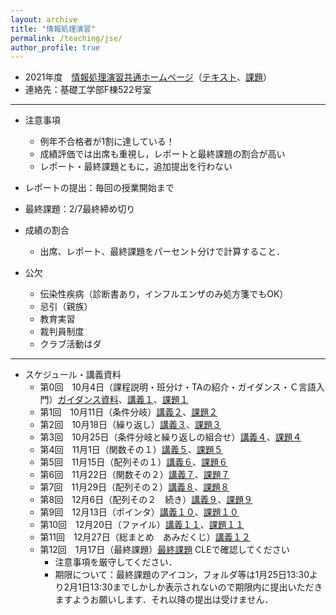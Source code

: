 ```yaml
---
layout: archive
title: "情報処理演習"
permalink: /teaching/jse/
author_profile: true
---
```


* 2021年度　[情報処理演習共通ホームページ](http://www.hlab.sys.es.osaka-u.ac.jp/people/wan/jse/)（[テキスト](http://www.hlab.sys.es.osaka-u.ac.jp/people/wan/jse/text/index.html)、[課題](http://www.hlab.sys.es.osaka-u.ac.jp/people/wan/jse/kadai/index.html)）
* 連絡先：基礎工学部F棟522号室

---

* 注意事項
  * 例年不合格者が1割に達している！
  * 成績評価では出席も重視し，レポートと最終課題の割合が高い
  * レポート・最終課題ともに，追加提出を行わない

* レポートの提出：毎回の授業開始まで
* 最終課題：2/7最終締め切り

* 成績の割合
  * 出席、レポート、最終課題をパーセント分けで計算すること．

* 公欠
  * 伝染性疾病（診断書あり，インフルエンザのみ処方箋でもOK）
  * 忌引（親族）
  * 教育実習
  * 裁判員制度
  * クラブ活動はダ

---

* スケジュール・講義資料
  * 第0回　10月4日（課程説明・班分け・TAの紹介・ガイダンス・Ｃ言語入門）[ガイダンス資料]()、[講義１]()、[課題１](http://www.hlab.sys.es.osaka-u.ac.jp/people/wan/jse/kadai/kadai01.html)
  * 第1回　10月11日（条件分岐）[講義２]()、[課題２]()
  * 第2回　10月18日（繰り返し）[講義３]()、[課題３]()
  * 第3回　10月25日（条件分岐と繰り返しの組合せ）[講義４]()、[課題４]()
  * 第4回　11月1日（関数その１）[講義５]()、[課題５]()
  * 第5回　11月15日（配列その１）[講義６]()、[課題６]()
  * 第6回　11月22日（関数その２）[講義７]()、[課題７]()
  * 第7回　11月29日（配列その２）[講義８]()、[課題８]()
  * 第8回　12月6日（配列その２　続き）[講義９]()、[課題９]()
  * 第9回　12月13日（ポインタ）[講義１０]()、[課題１０]()
  * 第10回　12月20日（ファイル）[講義１１]()、[課題１１]()
  * 第11回　12月27日（総まとめ　あみだくじ）[講義１２]()
  * 第12回　1月17日（最終課題）[最終課題](https://www.cle.osaka-u.ac.jp/) CLEで確認してください
     * 注意事項を厳守してください．
     * 期限について：最終課題のアイコン，フォルダ等は1月25日13:30より2月1日13:30までしかしか表示されないので期限内に提出いただきますようお願いします．それ以降の提出は受けません．